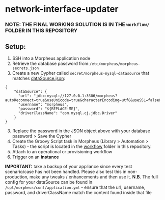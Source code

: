 # network-interface-updater

### NOTE: THE FINAL WORKING SOLUTION IS IN THE `workflow/` FOLDER IN THIS REPOSITORY

## Setup:
1. SSH into a Morpheus application node
2. Retrieve the database password from `/etc/morpheus/morpheus-secrets.json`
3. Create a new Cypher called `secret/morpheus-mysql-datasource` that matches [dataSource.json](https://github.com/uthm4n/network-interface-updater/blob/main/workflow/dataSource.json):
```
{
    "dataSource": {
      "url": "jdbc:mysql://127.0.0.1:3306/morpheus?autoReconnect=true&useUnicode=true&characterEncoding=utf8&useSSL=false&allowPublicKeyRetrieval=true",
      "username": "morpheus",
      "password": "${REPLACE-ME}", 
      "driverClassName": "com.mysql.cj.jdbc.Driver"
    }
}
```
3. Replace the password in the JSON object above with your database password > Save the Cypher
4. Create the Groovy Script task in Morpheus (Library > Automation > Tasks) - the script is located in the [workflow](https://github.com/uthm4n/network-interface-updater/tree/main/workflow) folder in this repository.
5. Attach to an operational or provisioning workflow
6. Trigger on an **instance**

**IMPORTANT:** take a backup of your appliance since every test scenario/case has not been handled. Please also test this in non-production, make any tweaks / enhancements and then use it. 
**N.B.** The full config for your dataSource can be found in `/opt/morpheus/conf/application.yml` - ensure that the url, username, password, and driverClassName match the content found inside that file
